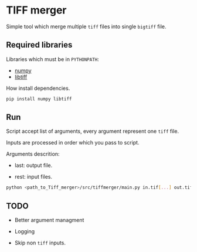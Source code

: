 # TIFF merger

Simple tool which merge multiple `tiff` files into single `bigtiff` file.

## Required libraries

Libraries which must be in `PYTHONPATH`:
* [numpy](http://www.numpy.org/)
* [libtiff](https://github.com/pearu/pylibtiff)

How install dependencies.

```sh
pip install numpy libtiff
```

## Run

Script accept list of arguments, every argument represent one `tiff` file.

Inputs are processed in order which you pass to script.

Arguments descrition:
* last: output file.

* rest: input files.

```sh
python <path_to_Tiff_merger>/src/tiffmerger/main.py in.tif[...] out.tif
```

## TODO

* Better argument managment

* Logging

* Skip non `tiff` inputs.
